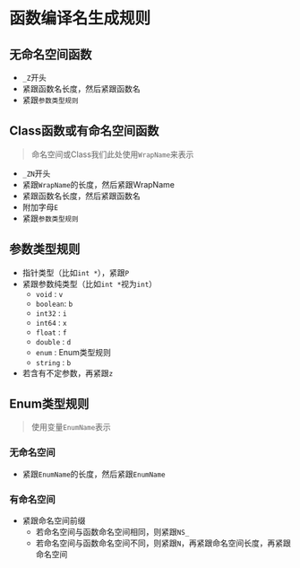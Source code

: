 # 函数编译名生成规则

## 无命名空间函数
- `_Z`开头
- 紧跟函数名长度，然后紧跟函数名
- 紧跟`参数类型规则`

## Class函数或有命名空间函数
> 命名空间或Class我们此处使用`WrapName`来表示

- `_ZN`开头
- 紧跟`WrapName`的长度，然后紧跟WrapName
- 紧跟函数名长度，然后紧跟函数名
- 附加字母`E`
- 紧跟`参数类型规则`

## 参数类型规则
- 指针类型（比如`int *`），紧跟`P`
- 紧跟参数纯类型（比如`int *`视为`int`）
    - `void`   : `v`
    - `boolean`: `b`
    - `int32`  : `i`
    - `int64`  : `x`
    - `float`  : `f`
    - `double` : `d`
    - `enum`   : Enum类型规则
    - `string` : `b`
- 若含有不定参数，再紧跟`z`

## Enum类型规则
> 使用变量`EnumName`表示
### 无命名空间
- 紧跟`EnumName`的长度，然后紧跟`EnumName`

### 有命名空间
- 紧跟命名空间前缀
  - 若命名空间与函数命名空间相同，则紧跟`NS_`
  - 若命名空间与函数命名空间不同，则紧跟`N`，再紧跟命名空间长度，再紧跟命名空间


